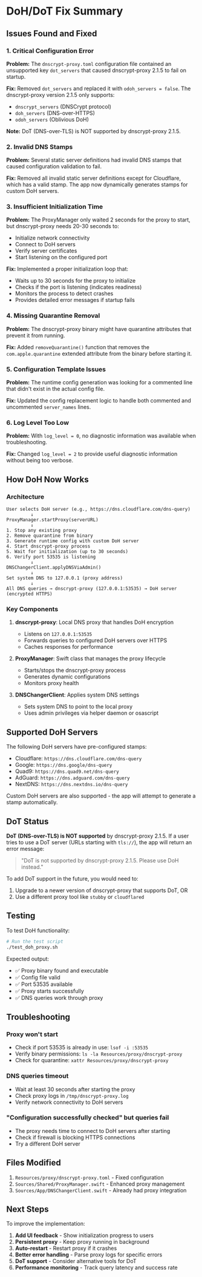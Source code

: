 # DoH/DoT Fix Summary

## Issues Found and Fixed

### 1. **Critical Configuration Error**
**Problem:** The `dnscrypt-proxy.toml` configuration file contained an unsupported key `dot_servers` that caused dnscrypt-proxy 2.1.5 to fail on startup.

**Fix:** Removed `dot_servers` and replaced it with `odoh_servers = false`. The dnscrypt-proxy version 2.1.5 only supports:
- `dnscrypt_servers` (DNSCrypt protocol)
- `doh_servers` (DNS-over-HTTPS)
- `odoh_servers` (Oblivious DoH)

**Note:** DoT (DNS-over-TLS) is NOT supported by dnscrypt-proxy 2.1.5.

### 2. **Invalid DNS Stamps**
**Problem:** Several static server definitions had invalid DNS stamps that caused configuration validation to fail.

**Fix:** Removed all invalid static server definitions except for Cloudflare, which has a valid stamp. The app now dynamically generates stamps for custom DoH servers.

### 3. **Insufficient Initialization Time**
**Problem:** The ProxyManager only waited 2 seconds for the proxy to start, but dnscrypt-proxy needs 20-30 seconds to:
- Initialize network connectivity
- Connect to DoH servers
- Verify server certificates
- Start listening on the configured port

**Fix:** Implemented a proper initialization loop that:
- Waits up to 30 seconds for the proxy to initialize
- Checks if the port is listening (indicates readiness)
- Monitors the process to detect crashes
- Provides detailed error messages if startup fails

### 4. **Missing Quarantine Removal**
**Problem:** The dnscrypt-proxy binary might have quarantine attributes that prevent it from running.

**Fix:** Added `removeQuarantine()` function that removes the `com.apple.quarantine` extended attribute from the binary before starting it.

### 5. **Configuration Template Issues**
**Problem:** The runtime config generation was looking for a commented line that didn't exist in the actual config file.

**Fix:** Updated the config replacement logic to handle both commented and uncommented `server_names` lines.

### 6. **Log Level Too Low**
**Problem:** With `log_level = 0`, no diagnostic information was available when troubleshooting.

**Fix:** Changed `log_level = 2` to provide useful diagnostic information without being too verbose.

## How DoH Now Works

### Architecture
```
User selects DoH server (e.g., https://dns.cloudflare.com/dns-query)
         ↓
ProxyManager.startProxy(serverURL)
         ↓
1. Stop any existing proxy
2. Remove quarantine from binary
3. Generate runtime config with custom DoH server
4. Start dnscrypt-proxy process
5. Wait for initialization (up to 30 seconds)
6. Verify port 53535 is listening
         ↓
DNSChangerClient.applyDNSViaAdmin()
         ↓
Set system DNS to 127.0.0.1 (proxy address)
         ↓
All DNS queries → dnscrypt-proxy (127.0.0.1:53535) → DoH server (encrypted HTTPS)
```

### Key Components

1. **dnscrypt-proxy**: Local DNS proxy that handles DoH encryption
   - Listens on `127.0.0.1:53535`
   - Forwards queries to configured DoH servers over HTTPS
   - Caches responses for performance

2. **ProxyManager**: Swift class that manages the proxy lifecycle
   - Starts/stops the dnscrypt-proxy process
   - Generates dynamic configurations
   - Monitors proxy health

3. **DNSChangerClient**: Applies system DNS settings
   - Sets system DNS to point to the local proxy
   - Uses admin privileges via helper daemon or osascript

## Supported DoH Servers

The following DoH servers have pre-configured stamps:
- Cloudflare: `https://dns.cloudflare.com/dns-query`
- Google: `https://dns.google/dns-query`
- Quad9: `https://dns.quad9.net/dns-query`
- AdGuard: `https://dns.adguard.com/dns-query`
- NextDNS: `https://dns.nextdns.io/dns-query`

Custom DoH servers are also supported - the app will attempt to generate a stamp automatically.

## DoT Status

**DoT (DNS-over-TLS) is NOT supported** by dnscrypt-proxy 2.1.5. If a user tries to use a DoT server (URLs starting with `tls://`), the app will return an error message:

> "DoT is not supported by dnscrypt-proxy 2.1.5. Please use DoH instead."

To add DoT support in the future, you would need to:
1. Upgrade to a newer version of dnscrypt-proxy that supports DoT, OR
2. Use a different proxy tool like `stubby` or `cloudflared`

## Testing

To test DoH functionality:

```bash
# Run the test script
./test_doh_proxy.sh
```

Expected output:
- ✅ Proxy binary found and executable
- ✅ Config file valid
- ✅ Port 53535 available
- ✅ Proxy starts successfully
- ✅ DNS queries work through proxy

## Troubleshooting

### Proxy won't start
- Check if port 53535 is already in use: `lsof -i :53535`
- Verify binary permissions: `ls -la Resources/proxy/dnscrypt-proxy`
- Check for quarantine: `xattr Resources/proxy/dnscrypt-proxy`

### DNS queries timeout
- Wait at least 30 seconds after starting the proxy
- Check proxy logs in `/tmp/dnscrypt-proxy.log`
- Verify network connectivity to DoH servers

### "Configuration successfully checked" but queries fail
- The proxy needs time to connect to DoH servers after starting
- Check if firewall is blocking HTTPS connections
- Try a different DoH server

## Files Modified

1. `Resources/proxy/dnscrypt-proxy.toml` - Fixed configuration
2. `Sources/Shared/ProxyManager.swift` - Enhanced proxy management
3. `Sources/App/DNSChangerClient.swift` - Already had proxy integration

## Next Steps

To improve the implementation:

1. **Add UI feedback** - Show initialization progress to users
2. **Persistent proxy** - Keep proxy running in background
3. **Auto-restart** - Restart proxy if it crashes
4. **Better error handling** - Parse proxy logs for specific errors
5. **DoT support** - Consider alternative tools for DoT
6. **Performance monitoring** - Track query latency and success rate
